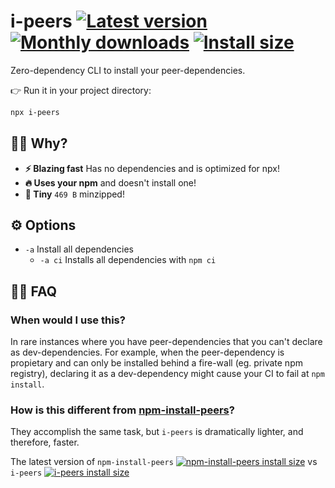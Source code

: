 # i-peers [![Latest version](https://badgen.net/npm/v/i-peers)](https://npm.im/i-peers) [![Monthly downloads](https://badgen.net/npm/dm/i-peers)](https://npm.im/i-peers) [![Install size](https://packagephobia.now.sh/badge?p=i-peers)](https://packagephobia.now.sh/result?p=i-peers)

Zero-dependency CLI to install your peer-dependencies.

👉 Run it in your project directory:

```sh
npx i-peers
```

## 🙋‍♂️ Why?
- **⚡️ Blazing fast** Has no dependencies and is optimized for npx!
- **🔥 Uses your npm** and doesn't install one!
- **🐥 Tiny** `469 B` minzipped!

## ⚙️ Options
- `-a` Install all dependencies
  - `-a ci` Installs all dependencies with `npm ci`

## 💁‍♀️ FAQ

### When would I use this?
In rare instances where you have peer-dependencies that you can't declare as dev-dependencies. For example, when the peer-dependency is propietary and can only be installed behind a fire-wall (eg. private npm registry), declaring it as a dev-dependency might cause your CI to fail at `npm install`.

### How is this different from [npm-install-peers](https://github.com/spatie/npm-install-peers)?
They accomplish the same task, but `i-peers` is dramatically lighter, and therefore, faster.


The latest version of `npm-install-peers` [![npm-install-peers install size](https://packagephobia.now.sh/badge?p=npm-install-peers)](https://packagephobia.now.sh/result?p=npm-install-peers) vs `i-peers` [![i-peers install size](https://packagephobia.now.sh/badge?p=i-peers)](https://packagephobia.now.sh/result?p=i-peers)
